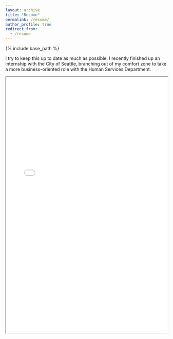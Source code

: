 ```yaml
---
layout: archive
title: "Resume"
permalink: /resume/
author_profile: true
redirect_from:
  - /resume
---
```


{% include base_path %}

I try to keep this up to date as much as possible. I recently finished up an internship with the City of Seattle, branching out of my comfort zone to take a more business-oriented role with the Human Services Department.
<iframe width="100%" height="800" src="../files/Jonathan_Ly_resume.pdf"> <iframe width="100%" height="800" src="../files/Jonathan_Ly_resume.pdf"> 
